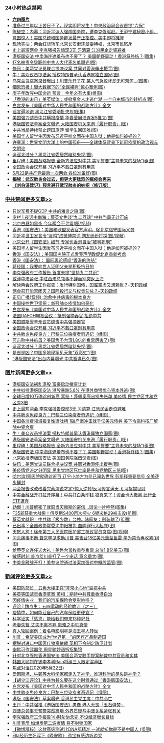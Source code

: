 <div class="catlist">
<h3>24小时热点禁闻</h3>
<ul>
<li><b><a href="64photo" target="_blank">六四图片</a></b></li>
<li><a href="https://github.com/fqnews/bnews/blob/master/baitai/20200522/1332466.md">准备过三年以上苦日子了&#65292;现实即将发生&#65281;中央政治局会议首提&#8220;六保&#8221;</a></li>
<li><a href="https://github.com/fqnews/bnews/blob/master/cbnews/20200522/1332415.md">陈破空：内幕：习近平派人强闯国务院，遭李克强驱赶。王沪宁建秘密小组，意图惊人！美国总统和国务卿发最严正指控。美中即将摊牌 </a></li>
<li><a href="https://github.com/fqnews/bnews/blob/master/cbnews/20200522/783177.md">现场实拍：两会红旗轿车北京长安街违章耍特权，北京市民怒斥</a></li>
<li><a href="https://github.com/fqnews/bnews/blob/master/topimagenews/20200522/1332789.md">史上最短两会 李克强报告惊现3无 习清算 江派民企走资避难</a></li>
<li><a href="https://github.com/fqnews/bnews/blob/master/topimagenews/20200522/1332589.md">港版国安法 中南海连遮羞布也不要了？ 美国朝野震动！香港将终结？(图集)</a></li>
<li><a href="https://github.com/fqnews/bnews/blob/master/cbnews/20200522/1332646.md">17名被责令辞职的中共人大代表名单曝光(图)</a></li>
<li><a href="https://github.com/fqnews/bnews/blob/master/topimagenews/20200522/1332492.md">快讯：美两党议员联合提决议案 共同对香港伸出援手(图)</a></li>
<li><a href="https://github.com/fqnews/bnews/blob/master/topimagenews/20200522/1332632.md">牛！美众议员提法案 授权特朗普承认香港属独立国家(图)</a></li>
<li><a href="https://github.com/fqnews/bnews/blob/master/cbnews/20200522/1332551.md">乌克兰贪腐案录音曝出！川普乐开了花 某人气急败坏却无可奈何…(图集)</a></li>
<li><a href="https://github.com/fqnews/bnews/blob/master/cbnews/20200522/1332543.md">细思恐极！曝大数据下的“全民裸奔”惊心案例(图)</a></li>
<li><a href="https://github.com/fqnews/bnews/blob/master/cbnews/20200522/1332696.md">庚子年改写中国命运 预言：今年必有大事(组图)</a></li>
<li><a href="https://github.com/fqnews/bnews/blob/master/cnnews/hknews/20200522/1332650.md">「香港的末日」美英媒体：或掀资金人才逃亡潮 一个自由城市的转折点(图)</a></li>
<li><a href="https://github.com/fqnews/bnews/blob/master/comments/20200522/1332660.md">白宫发布《美国对中华人民共和国的战略方针》全文</a></li>
<li><a href="https://github.com/fqnews/bnews/blob/master/cbnews/20200522/1332661.md">谣言遍地跑 黑龙江省委暗批央视(图集)</a></li>
<li><a href="https://github.com/fqnews/bnews/blob/master/cbnews/20200522/1332571.md">美国强力谴责中共瞒报疫情 华春莹崩溃连发5推文(图)</a></li>
<li><a href="https://github.com/fqnews/bnews/blob/master/topimagenews/20200522/1332631.md">港版国安法草案全文曝光 大陆国安机关来港「履行职责」(图)</a></li>
<li><a href="https://github.com/fqnews/bnews/blob/master/cbnews/20200522/1332530.md">中共当局持续禁止跨国旅游 留学生回国难(图)</a></li>
<li><a href="https://github.com/fqnews/bnews/blob/master/cbnews/20200522/1332808.md">美国华人留学生因发布习近平推文而在中国入狱：他是如何被抓的？</a></li>
<li><a href="https://github.com/fqnews/bnews/blob/master/ssgc/20200522/1332367.md">许章润：世界文明大洋上的中国孤舟——全球体系背景下新冠疫情的政治观与文明论</a></li>
<li><a href="https://github.com/fqnews/bnews/blob/master/cbnews/20200522/1332707.md">造谣太过分？黑龙江省委居然暗怼央视(图)</a></li>
<li><a href="https://github.com/fqnews/bnews/blob/master/topimagenews/20200522/1332626.md">里程碑！美国战略报告 全新方法应对中共 美军誓要“主导未来的战场”(组图)</a></li>
<li><a href="https://github.com/fqnews/bnews/blob/master/cbnews/20200522/1332734.md">全国政协会议开幕 习近平不戴口罩别有用意</a></li>
<li><a href="https://github.com/fqnews/bnews/blob/master/comments/20200522/1332467.md">5月22是共产党最后一次两会 各位准备好(图)</a></li>
<li><b><a href="https://github.com/fqnews/bnews/blob/master/comments/20200211/1275071.md" target="_blank">揭秘：武汉肺炎会过去，但更大更猛烈的瘟疫会再来</a></b></li>
<li><b><a href="https://github.com/fqnews/bnews/blob/master/comments/20200207/1272816.md" target="_blank">《刘伯温碑记》预言避开武汉肺炎的妙招（修订版）</a></b></li>
</ul>
</div>

<div class="catlist">
<h3><a href="https://github.com/fqnews/bnews/blob/master/cbnews/" target="_blank">中共禁闻</a><span><a href="https://github.com/fqnews/bnews/blob/master/cbnews/" target="_blank" rel="nofollow">更多文章>></a></span></h3>
<ul>
<li><a href="https://github.com/fqnews/bnews/blob/master/cbnews/20200523/1332937.md" target="_blank">只说军费不提GDP 中共的难言之隐(图)</a></li>
<li><a href="https://github.com/fqnews/bnews/blob/master/cbnews/20200523/1332927.md" target="_blank">专栏 | 夜话中南海：蔡英文免谈“九二互谅”    中共当局无计可施</a></li>
<li><a href="https://github.com/fqnews/bnews/blob/master/cbnews/20200523/1332924.md" target="_blank">北京白昼如黑夜 今年两会不寻常(图/视频)</a></li>
<li><a href="https://github.com/fqnews/bnews/blob/master/cbnews/20200523/1332894.md" target="_blank">香港《国安法》：美国和欧盟发表官方声明，促北京信守国际义务</a></li>
<li><a href="https://github.com/fqnews/bnews/blob/master/cbnews/20200523/1332873.md" target="_blank">习近平世卫发言令“泼鸡”成微博禁词 网友纷纷打探(图/视频)</a></li>
<li><a href="https://github.com/fqnews/bnews/blob/master/cbnews/20200522/1332855.md" target="_blank">北京公开《国安法》细节 专家忧香港自治“被判死刑”</a></li>
<li><a href="https://github.com/fqnews/bnews/blob/master/cbnews/20200522/1332808.md" target="_blank">美国华人留学生因发布习近平推文而在中国入狱：他是如何被抓的？</a></li>
<li><a href="https://github.com/fqnews/bnews/blob/master/cbnews/20200522/1332837.md" target="_blank">香港《国安法》：美国国务院正式发表声明敦促北京重新考虑</a></li>
<li><a href="https://github.com/fqnews/bnews/blob/master/cbnews/20200522/1332836.md" target="_blank">香港《国安法》： 国际舆论感叹“香港的终结”</a></li>
<li><a href="https://github.com/fqnews/bnews/blob/master/cbnews/20200522/1332792.md" target="_blank">蒋经国：我要向世人证明父亲是积极抗日的</a></li>
<li><a href="https://github.com/fqnews/bnews/blob/master/cbnews/20200522/1332756.md" target="_blank">李克强政府工作报告 首度未提&#8221;坚持九二共识&#8221;</a></li>
<li><a href="https://github.com/fqnews/bnews/blob/master/cbnews/20200522/1332755.md" target="_blank">或涉中澳紧张 中驻西澳总领事不辞而别突返上海</a></li>
<li><a href="https://github.com/fqnews/bnews/blob/master/cbnews/20200522/1332754.md" target="_blank">解读两会政府工作报告：发行特别国债，国库空虚又想赖账？&#8211;天钧政经</a></li>
<li><a href="https://github.com/fqnews/bnews/blob/master/cbnews/20200522/1332753.md" target="_blank">两会召开能否团灭？国际投行又与权贵勾兑？&#8211;天钧政经</a></li>
<li><a href="https://github.com/fqnews/bnews/blob/master/cbnews/20200522/1332641.md" target="_blank">正见广播(音频) :治愈中共病毒的根本良方</a></li>
<li><a href="https://github.com/fqnews/bnews/blob/master/cbnews/20200522/1332644.md" target="_blank">中国操控世卫组织：新冠肺炎疫情如何恶化</a></li>
<li><a href="https://github.com/fqnews/bnews/blob/master/comments/20200522/1332660.md" target="_blank">白宫发布《美国对中华人民共和国的战略方针》全文</a></li>
<li><a href="https://github.com/fqnews/bnews/blob/master/cbnews/20200522/1332704.md" target="_blank">法国DAFOH电视会议：抵制强摘器官 拒绝中共</a></li>
<li><a href="https://github.com/fqnews/bnews/blob/master/cbnews/20200522/1332705.md" target="_blank">美国威斯康辛州议员谴责中共强摘器官</a></li>
<li><a href="https://github.com/fqnews/bnews/blob/master/cbnews/20200522/1332734.md" target="_blank">全国政协会议开幕 习近平不戴口罩别有用意</a></li>
<li><a href="https://github.com/fqnews/bnews/blob/master/comments/20200522/1332716.md" target="_blank">中共肺炎免疫良方：巴黎三位染疫者奇遇记（组图）</a></li>
<li><a href="https://github.com/fqnews/bnews/blob/master/cbnews/20200522/1332708.md" target="_blank">可击败中共航母？美国售予台湾1.8亿的鱼雷厉害了(图)</a></li>
<li><a href="https://github.com/fqnews/bnews/blob/master/cbnews/20200522/1332707.md" target="_blank">造谣太过分？黑龙江省委居然暗怼央视(图)</a></li>
<li><a href="https://github.com/fqnews/bnews/blob/master/cbnews/20200522/1332706.md" target="_blank">是吉是凶？中国多地现罕见天象“双彩虹”(图)</a></li>
<li><a href="https://github.com/fqnews/bnews/blob/master/cbnews/20200522/1332699.md" target="_blank">“港版国安法”出台内幕曝光 中共畜谋已久(图)</a></li>

</ul>
</div>
<div class="catlist">
<h3><a href="https://github.com/fqnews/bnews/blob/master/topimagenews/" target="_blank">图片新闻</a><span><a href="https://github.com/fqnews/bnews/blob/master/topimagenews/" target="_blank" rel="nofollow">更多文章>></a></span></h3>
<ul>
<li><a href="https://github.com/fqnews/bnews/blob/master/topimagenews/20200523/1332955.md" target="_blank">港版国安法祸乱港股 富豪启动撤资计划</a></li>
<li><a href="https://github.com/fqnews/bnews/blob/master/topimagenews/20200523/1332872.md" target="_blank">中共拟推港版国安法 港股暴跌5.6% 在港外商银忧心资本外逃(图)</a></li>
<li><a href="https://github.com/fqnews/bnews/blob/master/topimagenews/20200522/1332816.md" target="_blank">全球日增10万确诊创新高 索赔！蓬佩奥亮出损失账单 美疫情 民主党区共和党区差3倍</a></li>
<li><a href="https://github.com/fqnews/bnews/blob/master/topimagenews/20200522/1332789.md" target="_blank">史上最短两会 李克强报告惊现3无 习清算 江派民企走资避难</a></li>
<li><a href="https://github.com/fqnews/bnews/blob/master/comments/20200522/1332716.md" target="_blank">中共肺炎免疫良方：巴黎三位染疫者奇遇记（组图）</a></li>
<li><a href="https://github.com/fqnews/bnews/blob/master/topimagenews/20200522/1332723.md" target="_blank">中国各消费领域报复性遭吐槽 1破产案冲击就千亿美元债券 美下令高科技厂解除中资合资</a></li>
<li><a href="https://github.com/fqnews/bnews/blob/master/topimagenews/20200522/1332632.md" target="_blank">牛！美众议员提法案 授权特朗普承认香港属独立国家(图)</a></li>
<li><a href="https://github.com/fqnews/bnews/blob/master/topimagenews/20200522/1332631.md" target="_blank">港版国安法草案全文曝光 大陆国安机关来港「履行职责」(图)</a></li>
<li><a href="https://github.com/fqnews/bnews/blob/master/topimagenews/20200522/1332626.md" target="_blank">里程碑！美国战略报告 全新方法应对中共 美军誓要“主导未来的战场”(组图)</a></li>
<li><a href="https://github.com/fqnews/bnews/blob/master/topimagenews/20200522/1332589.md" target="_blank">港版国安法 中南海连遮羞布也不要了？ 美国朝野震动！香港将终结？(图集)</a></li>
<li><a href="https://github.com/fqnews/bnews/blob/master/topimagenews/20200522/1332509.md" target="_blank">北京欲推港版国安法 美国国务院强烈谴责(图)</a></li>
<li><a href="https://github.com/fqnews/bnews/blob/master/topimagenews/20200522/1332492.md" target="_blank">快讯：美两党议员联合提决议案 共同对香港伸出援手(图)</a></li>
<li><a href="https://github.com/fqnews/bnews/blob/master/topimagenews/20200522/1332382.md" target="_blank">美疫情党派之分明显 民主党地区死亡率是共和党地区三倍(图)</a></li>
<li><a href="https://github.com/fqnews/bnews/blob/master/topimagenews/20200521/1332291.md" target="_blank">哈尔滨1家医院就确诊近百 辽宁小地方为何已闻名世界 彭斯释重要信号 全美逐步解封</a></li>
<li><a href="https://github.com/fqnews/bnews/blob/master/topimagenews/20200521/1332215.md" target="_blank">两会报告改改改看完蔡演说才定?惊人逆转!反习传言满天飞 习捉襟见肘</a></li>
<li><a href="https://github.com/fqnews/bnews/blob/master/topimagenews/20200521/1332182.md" target="_blank">中美金融战开打拉开序幕！中共打白条印钱 狼真来了！资金也大撤离 此行业ETF遭弃</a></li>
<li><a href="https://github.com/fqnews/bnews/blob/master/topimagenews/20200521/1332127.md" target="_blank">劲爆！川普解密了就职当天赖斯的密信…舆论一片哗然(图集)</a></li>
<li><a href="https://github.com/fqnews/bnews/blob/master/topimagenews/20200521/1332126.md" target="_blank">F35斩获重大战果！俄罗斯S400再次哑火 6架米格29被击毁(组图)</a></li>
<li><a href="https://github.com/fqnews/bnews/blob/master/topimagenews/20200521/1332090.md" target="_blank">蔡英文就职！中共称「极少数」台独…陆网友：别装瞎了(组图)</a></li>
<li><a href="https://github.com/fqnews/bnews/blob/master/topimagenews/20200521/1332089.md" target="_blank">已出事？全国政协常委沈中阳被免 血腥罪行大起底(图)</a></li>
<li><a href="https://github.com/fqnews/bnews/blob/master/topimagenews/20200521/1332067.md" target="_blank">天怒人怨！徐州第三人民医院医护罢工抗议官员贪腐(图/视频)</a></li>
<li><a href="https://github.com/fqnews/bnews/blob/master/topimagenews/20200521/1332066.md" target="_blank">习头痛事不断 普京罕见求助川普 美售台18亿美元重型鱼雷 华为禁令再收紧(组图)</a></li>
<li><a href="https://github.com/fqnews/bnews/blob/master/topimagenews/20200521/1331949.md" target="_blank">给蔡英文连任送大礼！美售台18枚重型鱼雷 总价1.8亿美元(图)</a></li>
<li><a href="https://github.com/fqnews/bnews/blob/master/topimagenews/20200521/1331927.md" target="_blank">敏感时刻 普京给川普打了一个电话 意义重大(图)</a></li>
<li><a href="https://github.com/fqnews/bnews/blob/master/topimagenews/20200521/1331864.md" target="_blank">中美金融战开打！美参议院通过法案加强对中概股监管(图)</a></li>

</ul>
</div>
<div class="catlist">
<h3><a href="https://github.com/fqnews/bnews/blob/master/comments/" target="_blank">新闻评论</a><span><a href="https://github.com/fqnews/bnews/blob/master/comments/" target="_blank" rel="nofollow">更多文章>></a></span></h3>
<ul>
<li><a href="https://github.com/fqnews/bnews/blob/master/comments/20200523/1332952.md" target="_blank">美国防部长：五角大楼正在“非常小心地”监视中共</a></li>
<li><a href="https://github.com/fqnews/bnews/blob/master/comments/20200523/1332951.md" target="_blank">美英等国谴责香港草案 英相：期待中共尊重香港自治</a></li>
<li><a href="https://github.com/fqnews/bnews/blob/master/comments/20200523/1332950.md" target="_blank">因疫情失业，我们的汽车保险会受影响吗？</a></li>
<li><a href="https://github.com/fqnews/bnews/blob/master/comments/20200523/1332930.md" target="_blank">评论 | 魏京生：五四运动的经验教训（之三）</a></li>
<li><a href="https://github.com/fqnews/bnews/blob/master/comments/20200523/1332928.md" target="_blank">疫情中，如何能让自己的汽车保险更便宜？</a></li>
<li><a href="https://github.com/fqnews/bnews/blob/master/comments/20200523/1332921.md" target="_blank">科学证实「感恩」能给我们带来13种好处</a></li>
<li><a href="https://github.com/fqnews/bnews/blob/master/comments/20200523/1332920.md" target="_blank">老妻失智 丈夫不离不弃 患难之中见真情</a></li>
<li><a href="https://github.com/fqnews/bnews/blob/master/comments/20200523/1332915.md" target="_blank">真人轮回案例：着名电影明星是海王星人转世</a></li>
<li><a href="https://github.com/fqnews/bnews/blob/master/comments/20200523/1332891.md" target="_blank">川普：希望美国成为“世界第一”的医疗产品制造国</a></li>
<li><a href="https://github.com/fqnews/bnews/blob/master/comments/20200522/1332854.md" target="_blank">摆脱对进口中国医疗物资依赖 英相下令制定防卫计划</a></li>
<li><a href="https://github.com/fqnews/bnews/blob/master/comments/20200522/1332853.md" target="_blank">幽默可作武器使 周星驰妙语拆招集锦</a></li>
<li><a href="https://github.com/fqnews/bnews/blob/master/comments/20200522/1332840.md" target="_blank">针对北京强推香港国安法 美国会两党联手提案制裁中共官员和实体</a></li>
<li><a href="https://github.com/fqnews/bnews/blob/master/comments/20200522/1332834.md" target="_blank">韩国大咖刘在锡李孝利Rain将组三人限定混声团</a></li>
<li><a href="https://github.com/fqnews/bnews/blob/master/comments/20200522/1332819.md" target="_blank">焦点对话(2020年5月22日)</a></li>
<li><a href="https://github.com/fqnews/bnews/blob/master/comments/20200522/1332799.md" target="_blank">爱因斯坦、牛顿等大科学家都走入了神学，难道科学的尽头是神学？</a></li>
<li><a href="https://github.com/fqnews/bnews/blob/master/comments/20200522/1332777.md" target="_blank">【胡少江评论】中共为甚么要在这个时候通过「香港版国安法」</a></li>
<li><a href="https://github.com/fqnews/bnews/blob/master/comments/20200522/1332660.md" target="_blank">白宫发布《美国对中华人民共和国的战略方针》全文</a></li>
<li><a href="https://github.com/fqnews/bnews/blob/master/comments/20200522/1332716.md" target="_blank">中共肺炎免疫良方：巴黎三位染疫者奇遇记（组图）</a></li>
<li><a href="https://github.com/fqnews/bnews/blob/master/comments/20200522/1332718.md" target="_blank">港版《国安法》草案曝光 香港民主党主席：中共必亡</a></li>
<li><a href="https://github.com/fqnews/bnews/blob/master/comments/20200522/1332712.md" target="_blank">王丹：中共强推《港版国安法》愚蠢 港人无畏「玉石俱焚」</a></li>
<li><a href="https://github.com/fqnews/bnews/blob/master/comments/20200522/1332711.md" target="_blank">西澳总领事无预警突然离境 外界质疑与中澳关系紧张有关</a></li>
<li><a href="https://github.com/fqnews/bnews/blob/master/comments/20200522/1332700.md" target="_blank">李克强政府工作报告1小时匆匆念完 不设经济增长目标</a></li>
<li><a href="https://github.com/fqnews/bnews/blob/master/comments/20200522/1332687.md" target="_blank">川普表示 如爆发第二波疫情 将不封锁国家</a></li>
<li><a href="https://github.com/fqnews/bnews/blob/master/comments/20200522/1332684.md" target="_blank">【微博精粹】这款高级测试比DNA都精准 一试就知你是不是中国人 (组图)</a></li>
<li><a href="https://github.com/fqnews/bnews/blob/master/comments/20200522/1332673.md" target="_blank">Ella经历生死写下《晚安歌》 劲宝有感边听边哭</a></li>

</ul>
</div>